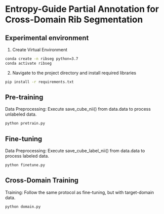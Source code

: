 # Entropy-Guide Partial Annotation for Cross-Domain Rib Segmentation

## Experimental environment
1. Create Virtual Environment
```bash
conda create -n ribseg python=3.7
conda activate ribseg
```
2. Navigate to the project directory and install required libraries
```bash
pip install -r requirements.txt
```

## Pre-training
Data Preprocessing: Execute save_cube_nii() from data.data to process unlabeled data.
```bash
python pretrain.py
```

## Fine-tuning
Data Preprocessing: Execute save_cube_label_nii() from data.data to process labeled data.
```bash
python finetune.py
```

## Cross-Domain Training
Training: Follow the same protocol as fine-tuning, but with target-domain data.
```bash
python domain.py
```
